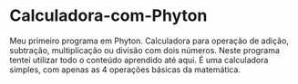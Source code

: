 # Calculadora-com-Phyton
Meu primeiro programa em Phyton. Calculadora para operação de adição, subtração, multiplicação ou divisão com dois números.
Neste programa tentei utilizar todo o conteúdo aprendido até aqui.
É uma calculadora simples, com apenas as 4 operações básicas da matemática.
